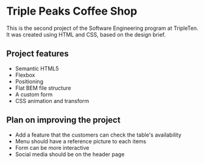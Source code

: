 # Triple Peaks Coffee Shop

This is the second project of the Software Engineering program at TripleTen. It was created using HTML and CSS, based on the design brief.

## Project features

- Semantic HTML5
- Flexbox
- Positioning
- Flat BEM file structure
- A custom form
- CSS animation and transform

## Plan on improving the project

- Add a feature that the customers can check the table's availability
- Menu should have a reference picture to each items
- Form can be more interactive
- Social media should be on the header page
